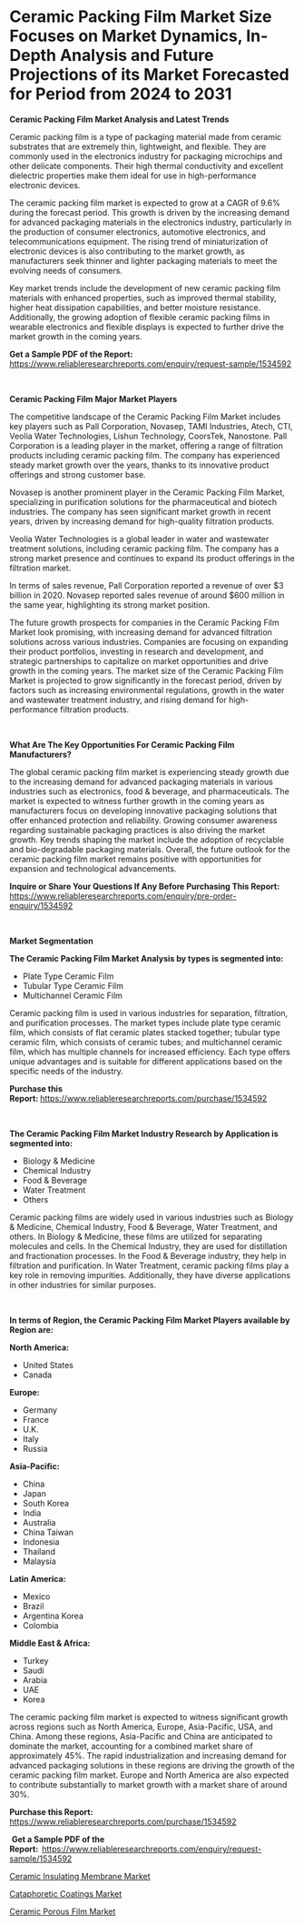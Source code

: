 <p><h1>Ceramic Packing Film Market Size Focuses on Market Dynamics, In-Depth Analysis and Future Projections of its Market Forecasted for Period from 2024 to 2031</h1></p><p><strong>Ceramic Packing Film Market Analysis and Latest Trends</strong></p>
<p><p>Ceramic packing film is a type of packaging material made from ceramic substrates that are extremely thin, lightweight, and flexible. They are commonly used in the electronics industry for packaging microchips and other delicate components. Their high thermal conductivity and excellent dielectric properties make them ideal for use in high-performance electronic devices.</p><p>The ceramic packing film market is expected to grow at a CAGR of 9.6% during the forecast period. This growth is driven by the increasing demand for advanced packaging materials in the electronics industry, particularly in the production of consumer electronics, automotive electronics, and telecommunications equipment. The rising trend of miniaturization of electronic devices is also contributing to the market growth, as manufacturers seek thinner and lighter packaging materials to meet the evolving needs of consumers.</p><p>Key market trends include the development of new ceramic packing film materials with enhanced properties, such as improved thermal stability, higher heat dissipation capabilities, and better moisture resistance. Additionally, the growing adoption of flexible ceramic packing films in wearable electronics and flexible displays is expected to further drive the market growth in the coming years.</p></p>
<p><strong>Get a Sample PDF of the Report:&nbsp;</strong> <a href="https://www.reliableresearchreports.com/enquiry/request-sample/1534592">https://www.reliableresearchreports.com/enquiry/request-sample/1534592</a></p>
<p>&nbsp;</p>
<p><strong>Ceramic Packing Film Major Market Players</strong></p>
<p><p>The competitive landscape of the Ceramic Packing Film Market includes key players such as Pall Corporation, Novasep, TAMI Industries, Atech, CTI, Veolia Water Technologies, Lishun Technology, CoorsTek, Nanostone. Pall Corporation is a leading player in the market, offering a range of filtration products including ceramic packing film. The company has experienced steady market growth over the years, thanks to its innovative product offerings and strong customer base.</p><p>Novasep is another prominent player in the Ceramic Packing Film Market, specializing in purification solutions for the pharmaceutical and biotech industries. The company has seen significant market growth in recent years, driven by increasing demand for high-quality filtration products.</p><p>Veolia Water Technologies is a global leader in water and wastewater treatment solutions, including ceramic packing film. The company has a strong market presence and continues to expand its product offerings in the filtration market.</p><p>In terms of sales revenue, Pall Corporation reported a revenue of over $3 billion in 2020. Novasep reported sales revenue of around $600 million in the same year, highlighting its strong market position.</p><p>The future growth prospects for companies in the Ceramic Packing Film Market look promising, with increasing demand for advanced filtration solutions across various industries. Companies are focusing on expanding their product portfolios, investing in research and development, and strategic partnerships to capitalize on market opportunities and drive growth in the coming years. The market size of the Ceramic Packing Film Market is projected to grow significantly in the forecast period, driven by factors such as increasing environmental regulations, growth in the water and wastewater treatment industry, and rising demand for high-performance filtration products.</p></p>
<p>&nbsp;</p>
<p><strong>What Are The Key Opportunities For Ceramic Packing Film Manufacturers?</strong></p>
<p><p>The global ceramic packing film market is experiencing steady growth due to the increasing demand for advanced packaging materials in various industries such as electronics, food & beverage, and pharmaceuticals. The market is expected to witness further growth in the coming years as manufacturers focus on developing innovative packaging solutions that offer enhanced protection and reliability. Growing consumer awareness regarding sustainable packaging practices is also driving the market growth. Key trends shaping the market include the adoption of recyclable and bio-degradable packaging materials. Overall, the future outlook for the ceramic packing film market remains positive with opportunities for expansion and technological advancements.</p></p>
<p><strong>Inquire or Share Your Questions If Any Before Purchasing This Report:</strong> <a href="https://www.reliableresearchreports.com/enquiry/pre-order-enquiry/1534592">https://www.reliableresearchreports.com/enquiry/pre-order-enquiry/1534592</a></p>
<p>&nbsp;</p>
<p><strong>Market Segmentation</strong></p>
<p><strong>The Ceramic Packing Film Market Analysis by types is segmented into:</strong></p>
<p><ul><li>Plate Type Ceramic Film</li><li>Tubular Type Ceramic Film</li><li>Multichannel Ceramic Film</li></ul></p>
<p><p>Ceramic packing film is used in various industries for separation, filtration, and purification processes. The market types include plate type ceramic film, which consists of flat ceramic plates stacked together; tubular type ceramic film, which consists of ceramic tubes; and multichannel ceramic film, which has multiple channels for increased efficiency. Each type offers unique advantages and is suitable for different applications based on the specific needs of the industry.</p></p>
<p><strong>Purchase this Report:&nbsp;</strong><a href="https://www.reliableresearchreports.com/purchase/1534592">https://www.reliableresearchreports.com/purchase/1534592</a></p>
<p>&nbsp;</p>
<p><strong>The Ceramic Packing Film Market Industry Research by Application is segmented into:</strong></p>
<p><ul><li>Biology & Medicine</li><li>Chemical Industry</li><li>Food & Beverage</li><li>Water Treatment</li><li>Others</li></ul></p>
<p><p>Ceramic packing films are widely used in various industries such as Biology & Medicine, Chemical Industry, Food & Beverage, Water Treatment, and others. In Biology & Medicine, these films are utilized for separating molecules and cells. In the Chemical Industry, they are used for distillation and fractionation processes. In the Food & Beverage industry, they help in filtration and purification. In Water Treatment, ceramic packing films play a key role in removing impurities. Additionally, they have diverse applications in other industries for similar purposes.</p></p>
<p>&nbsp;</p>
<p><strong>In terms of Region, the Ceramic Packing Film Market Players available by Region are:</strong></p>
<p>
    <p> <strong> North America: </strong>
        <ul>
            <li>United States</li>
            <li>Canada</li>
        </ul>
        </p> 
    <p> <strong> Europe: </strong>
        <ul>
            <li>Germany</li>
            <li>France</li>
            <li>U.K.</li>
            <li>Italy</li>
            <li>Russia</li>
        </ul>
        </p> 
    <p> <strong> Asia-Pacific: </strong>
        <ul>
            <li>China</li>
            <li>Japan</li>
            <li>South Korea</li>
            <li>India</li>
            <li>Australia</li>
            <li>China Taiwan</li>
            <li>Indonesia</li>
            <li>Thailand</li>
            <li>Malaysia</li>
        </ul>
        </p> 
    <p> <strong> Latin America: </strong>
        <ul>
            <li>Mexico</li>
            <li>Brazil</li>
            <li>Argentina Korea</li>
            <li>Colombia</li>
        </ul>
        </p> 
    <p> <strong> Middle East & Africa: </strong>
        <ul>
            <li>Turkey</li>
            <li>Saudi</li>
            <li>Arabia</li>
            <li>UAE</li>
            <li>Korea</li>
        </ul>
    </p>
    </p>
<p><p>The ceramic packing film market is expected to witness significant growth across regions such as North America, Europe, Asia-Pacific, USA, and China. Among these regions, Asia-Pacific and China are anticipated to dominate the market, accounting for a combined market share of approximately 45%. The rapid industrialization and increasing demand for advanced packaging solutions in these regions are driving the growth of the ceramic packing film market. Europe and North America are also expected to contribute substantially to market growth with a market share of around 30%.</p></p>
<p><strong>Purchase this Report: </strong><a href="https://www.reliableresearchreports.com/purchase/1534592">https://www.reliableresearchreports.com/purchase/1534592</a></p>
<p>&nbsp;<strong>Get a Sample PDF of the Report:&nbsp;&nbsp;</strong><a href="https://www.reliableresearchreports.com/enquiry/request-sample/1534592">https://www.reliableresearchreports.com/enquiry/request-sample/1534592</a></p>
<p><strong></strong></p>
<p><p><a href="https://github.com/nathandecarvalho/Market-Research-Report-List-2/blob/main/ceramic-insulating-membrane-market.md">Ceramic Insulating Membrane Market</a></p><p><a href="https://github.com/kosella/Market-Research-Report-List-2/blob/main/cataphoretic-coatings-market.md">Cataphoretic Coatings Market</a></p><p><a href="https://github.com/kufem1/Market-Research-Report-List-1/blob/main/ceramic-porous-film-market.md">Ceramic Porous Film Market</a></p></p>